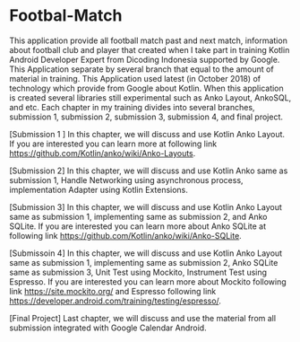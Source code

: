 # Footbal-Match
This application provide all football match past and next match, information about football club and player that created when I take part in training Kotlin Android Developer Expert from Dicoding Indonesia supported by Google. This Application separate by several branch that equal to the amount of material in training. This Application used latest (in October 2018) of technology which provide from Google about Kotlin. When this application is created several libraries still experimental such as Anko Layout, AnkoSQL, and etc. Each chapter in my training divides into several branches, submission 1, submission 2, submission 3, submission 4, and final project.

[Submission 1 ]
In this chapter, we will discuss and use Kotlin Anko Layout. If you are interested you can learn more at following link https://github.com/Kotlin/anko/wiki/Anko-Layouts.

[Submission 2]
In this chapter, we will discuss and use Kotlin Anko same as submission 1, Handle Networking using asynchronous process, implementation Adapter using Kotlin Extensions. 

[Submission 3]
In this chapter, we will discuss and use Kotlin Anko Layout same as submission 1, implementing same as submission 2, and Anko SQLite. If you are interested you can learn more about Anko SQLite at following link https://github.com/Kotlin/anko/wiki/Anko-SQLite.

[Submissoin 4]
In this chapter, we will discuss and use Kotlin Anko Layout same as submission 1, implementing same as submission 2, Anko SQLite same as submission 3, Unit Test using Mockito, Instrument Test using Espresso. If you are interested you can learn more about Mockito following link https://site.mockito.org/ and Espresso following link https://developer.android.com/training/testing/espresso/.

[Final Project]
Last chapter, we will discuss and use the material from all submission integrated with Google Calendar Android.
